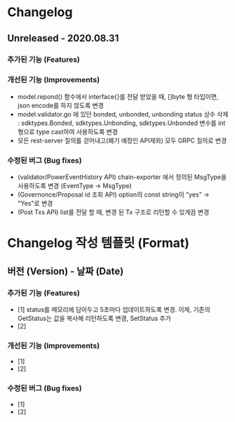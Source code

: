 # Changelog

## Unreleased - 2020.08.31

### 추가된 기능 (Features)

### 개선된 기능 (Improvements)

- model.repond() 함수에서 interface{}를 전달 받았을 때, []byte 형 타입이면, json encode를 하지 않도록 변경
- model.validator.go 에 있던 bonded, unbonded, unbonding status 상수 삭제 : sdktypes.Bonded, sdktypes.Unbonding, sdktypes.Unbonded 변수를 int형으로 type cast하여 사용하도록 변경
- 모든 rest-server 질의를 걷어내고(폐기 예정인 API제외) 모두 GRPC 질의로 변경

### 수정된 버그 (Bug fixes)

- (validator/PowerEventHistory API) chain-exporter 에서 정의된 MsgType을 사용하도록 변경 (EventType -> MsgType)
- (Governonce/Proposal id 조회 API) option의 const string이 "yes" -> "Yes"로 변경
- (Post Txs API) list를 전달 할 때, 변경 된 Tx 구조로 리턴할 수 있게끔 변경

# Changelog 작성 템플릿 (Format)

## 버전 (Version) - 날짜 (Date)

### 추가된 기능 (Features)

- [1] status를 메모리에 담아두고 5초마다 업데이트하도록 변경. 이제, 기존의 GetStatus는 값을 복사해 리턴하도록 변경, SetStatus 추가
- [2]

### 개선된 기능 (Improvements)

- [1]
- [2]

### 수정된 버그 (Bug fixes)

- [1]
- [2]
